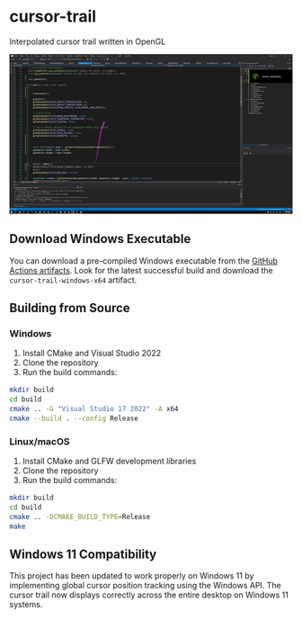 # cursor-trail
Interpolated cursor trail written in OpenGL

![alt text](https://github.com/nayutalienx/cursor-trail/blob/master/cursor_trail.gif?raw=true)

## Download Windows Executable

You can download a pre-compiled Windows executable from the [GitHub Actions artifacts](../../actions). Look for the latest successful build and download the `cursor-trail-windows-x64` artifact.

## Building from Source

### Windows
1. Install CMake and Visual Studio 2022
2. Clone the repository
3. Run the build commands:
```bash
mkdir build
cd build
cmake .. -G "Visual Studio 17 2022" -A x64
cmake --build . --config Release
```

### Linux/macOS
1. Install CMake and GLFW development libraries
2. Clone the repository
3. Run the build commands:
```bash
mkdir build
cd build
cmake .. -DCMAKE_BUILD_TYPE=Release
make
```

## Windows 11 Compatibility

This project has been updated to work properly on Windows 11 by implementing global cursor position tracking using the Windows API. The cursor trail now displays correctly across the entire desktop on Windows 11 systems.

